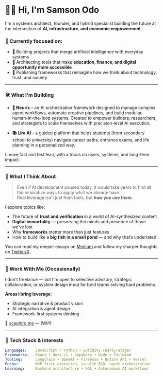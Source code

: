 # 👋🏽 Hi, I'm Samson Odo

I'm a systems architect, founder, and hybrid specialist building the future at the intersection of **AI, infrastructure, and economic empowerment**.

### 🔭 Currently focused on:
- 🌱 Building projects that merge artificial intelligence with everyday systems
- 🚀 Architecting tools that make **education, finance, and digital opportunity more accessible**
- 🧠 Publishing frameworks that reimagine how we think about technology, trust, and society

---

### 🛠️ What I'm Building

- **🧠 Neurix** – an AI orchestration framework designed to manage complex agent workflows, automate creative pipelines, and build modular, human-in-the-loop systems. Created to empower builders, researchers, and strategists to scale themselves with precision-level AI execution.
<!-- - **⚡ Vesper** – a crypto wallet concept that fronts gas fees for users, then recovers them post-swap. Designed to improve usability in Ethereum-based ecosystems, especially in emerging markets. -->
- **📚 Lira AI** – a guided platform that helps students (from secondary school to university) navigate career paths, entrance exams, and life planning in a personalized way.

I move fast and test lean, with a focus on users, systems, and long-term impact.

---

### 🧬 What I Think About

> Even if AI development paused today, it would take years to find all the innovative ways to apply what we already have.  
> Real leverage isn't just from tools, but **how you use them.**

I explore topics like:
- The future of **trust and verification** in a world of AI-synthesized content
- **Digital immortality** — preserving the minds and presence of those we’ve lost
- Why **frameworks** matter more than just features
- How to build like a **big fish in a small pond** — and why that’s underrated

You can read my deeper essays on [Medium](https://scephiro.medium.com/) and follow my sharper thoughts on [Twitter/X](https://twitter.com/scephiro).

---

### 💼 Work With Me (Occasionally)

I don't freelance — but I'm open to selective advisory, strategic collaboration, or system design input for bold teams solving hard problems.

**Areas I bring leverage:**
- Strategic narrative & product vision
- AI integration & agent design
- Framework-first systems thinking

🔗 [scephiro.me](https://scephiro.me) — (WIP)

---





### 🧰 Tech Stack & Interests

```yaml
Languages:    JavaScript • Python • Solidity (early-stage)
Frameworks:   React • Next.js • Supabase • Node • Tailwind
Tooling:      LangChain • OpenAI • Firebase • Notion API • Vercel
Focus:        MVP-first execution, stealth R&D, agent orchestration
Learning:     Backend architecture • SQL • Autonomous AI workflows
```

<!--
**scephiro/scephiro** is a ✨ _special_ ✨ repository because its `README.md` (this file) appears on your GitHub profile.

Here are some ideas to get you started:

- 🔭 I’m currently working on ...
- 🌱 I’m currently learning ...
- 👯 I’m looking to collaborate on ...
- 🤔 I’m looking for help with ...
- 💬 Ask me about ...
- 📫 How to reach me: ...
- ⚡ Fun facts about me: ..
-->



